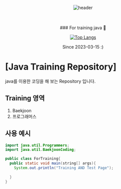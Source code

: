 <div align="center">

  ![header](https://capsule-render.vercel.app/api?type=rounded&color=ffffff&height=150&section=header&text=Training_Java&fontColor=ff0040&fontSize=70&animation=fadeIn&fontAlignY=55)

<br/>
<br/>
### For training java 👋 


  [![Top Langs](https://github-readme-stats.vercel.app/api/top-langs/?username=NoChristmas&exclude_repo=github-readme-stats,NoChristmas.github.io)](https://github.com/anuraghazra/github-readme-stats)


Since 2023-03-15
:)
</div>


# [Java Training Repository]

java를 이용한 코딩을 해 보는 Repository 입니다. 


## Training 영역

1. Baekjoon
2. 프로그래머스

## 사용 예시

```java
import java.util.Programmers;
import java.util.BaekjoonCoding;

public class ForTraining{
  public static void main(string[] args){
    System.out.println("Training AND Test Page");
  
  }
}
